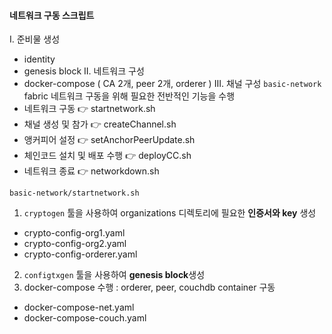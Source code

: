 #### 네트워크 구동 스크립트
I. 준비물 생성
  - identity
  - genesis block
II. 네트워크 구성
  - docker-compose ( CA 2개, peer 2개, orderer )
III. 채널 구성 
`basic-network`
fabric 네트워크 구동을 위해 필요한 전반적인 기능을 수행
- 네트워크 구동 👉 startnetwork.sh
- 채널 생성 및 참가 👉 createChannel.sh
- 앵커피어 설정 👉 setAnchorPeerUpdate.sh
- 체인코드 설치 및 배포 수행 👉 deployCC.sh
- 네트워크 종료 👉 networkdown.sh

`basic-network/startnetwork.sh`
1. `cryptogen` 툴을 사용하여 organizations 디렉토리에 필요한 **인증서와 key** 생성
 - crypto-config-org1.yaml
 - crypto-config-org2.yaml
 - crypto-config-orderer.yaml
2. `configtxgen` 툴을 사용하여 **genesis block**생성
3. docker-compose 수행 : orderer, peer, couchdb container 구동
 - docker-compose-net.yaml
 - docker-compose-couch.yaml
